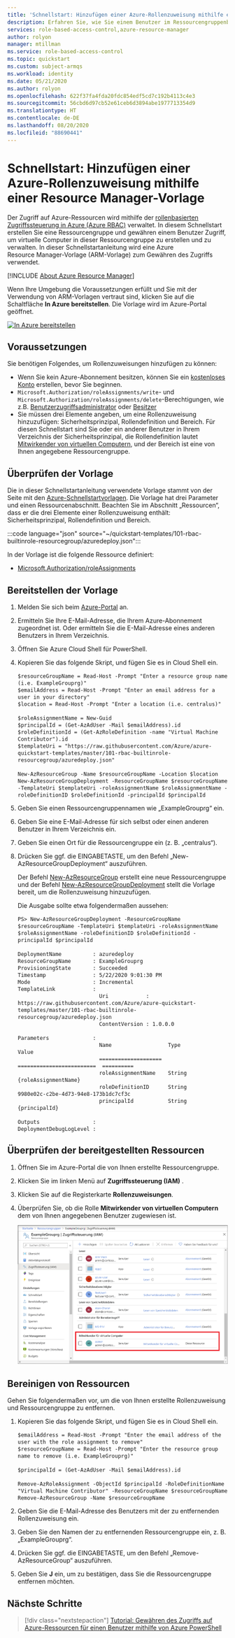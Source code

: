 ```yaml
---
title: 'Schnellstart: Hinzufügen einer Azure-Rollenzuweisung mithilfe einer Azure Resource Manager-Vorlage – Azure RBAC'
description: Erfahren Sie, wie Sie einem Benutzer im Ressourcengruppenbereich mithilfe von Azure Resource Manager-Vorlagen und der rollenbasierten Zugriffssteuerung in Azure (Azure RBAC) Zugriff auf Azure-Ressourcen gewähren.
services: role-based-access-control,azure-resource-manager
author: rolyon
manager: mtillman
ms.service: role-based-access-control
ms.topic: quickstart
ms.custom: subject-armqs
ms.workload: identity
ms.date: 05/21/2020
ms.author: rolyon
ms.openlocfilehash: 622f37fa4fda20fdc854edf5cd7c192b4113c4e3
ms.sourcegitcommit: 56cbd6d97cb52e61ceb6d3894abe1977713354d9
ms.translationtype: HT
ms.contentlocale: de-DE
ms.lasthandoff: 08/20/2020
ms.locfileid: "88690441"
---
```

# <a name="quickstart-add-an-azure-role-assignment-using-an-arm-template"></a>Schnellstart: Hinzufügen einer Azure-Rollenzuweisung mithilfe einer Resource Manager-Vorlage

Der Zugriff auf Azure-Ressourcen wird mithilfe der [rollenbasierten Zugriffssteuerung in Azure (Azure RBAC)](overview.md) verwaltet. In diesem Schnellstart erstellen Sie eine Ressourcengruppe und gewähren einem Benutzer Zugriff, um virtuelle Computer in dieser Ressourcengruppe zu erstellen und zu verwalten. In dieser Schnellstartanleitung wird eine Azure Resource Manager-Vorlage (ARM-Vorlage) zum Gewähren des Zugriffs verwendet.

[!INCLUDE [About Azure Resource Manager](../../includes/resource-manager-quickstart-introduction.md)]

Wenn Ihre Umgebung die Voraussetzungen erfüllt und Sie mit der Verwendung von ARM-Vorlagen vertraut sind, klicken Sie auf die Schaltfläche **In Azure bereitstellen**. Die Vorlage wird im Azure-Portal geöffnet.

[![In Azure bereitstellen](../media/template-deployments/deploy-to-azure.svg)](https://portal.azure.com/#create/Microsoft.Template/uri/https%3A%2F%2Fraw.githubusercontent.com%2FAzure%2Fazure-quickstart-templates%2Fmaster%2F101-rbac-builtinrole-resourcegroup%2Fazuredeploy.json)

## <a name="prerequisites"></a>Voraussetzungen

Sie benötigen Folgendes, um Rollenzuweisungen hinzufügen zu können:

- Wenn Sie kein Azure-Abonnement besitzen, können Sie ein [kostenloses Konto](https://azure.microsoft.com/free/?WT.mc_id=A261C142F) erstellen, bevor Sie beginnen.
- `Microsoft.Authorization/roleAssignments/write`- und `Microsoft.Authorization/roleAssignments/delete`-Berechtigungen, wie z.B. [Benutzerzugriffsadministrator](built-in-roles.md#user-access-administrator) oder [Besitzer](built-in-roles.md#owner)
- Sie müssen drei Elemente angeben, um eine Rollenzuweisung hinzuzufügen: Sicherheitsprinzipal, Rollendefinition und Bereich. Für diesen Schnellstart sind Sie oder ein anderer Benutzer in Ihrem Verzeichnis der Sicherheitsprinzipal, die Rollendefinition lautet [Mitwirkender von virtuellen Computern](built-in-roles.md#virtual-machine-contributor), und der Bereich ist eine von Ihnen angegebene Ressourcengruppe.

## <a name="review-the-template"></a>Überprüfen der Vorlage

Die in dieser Schnellstartanleitung verwendete Vorlage stammt von der Seite mit den [Azure-Schnellstartvorlagen](https://azure.microsoft.com/resources/templates/101-rbac-builtinrole-resourcegroup/). Die Vorlage hat drei Parameter und einen Ressourcenabschnitt. Beachten Sie im Abschnitt „Ressourcen“, dass er die drei Elemente einer Rollenzuweisung enthält: Sicherheitsprinzipal, Rollendefinition und Bereich.

:::code language="json" source="~/quickstart-templates/101-rbac-builtinrole-resourcegroup/azuredeploy.json":::

In der Vorlage ist die folgende Ressource definiert:

- [Microsoft.Authorization/roleAssignments](/azure/templates/Microsoft.Authorization/roleAssignments)

## <a name="deploy-the-template"></a>Bereitstellen der Vorlage

1. Melden Sie sich beim [Azure-Portal](https://portal.azure.com) an.

1. Ermitteln Sie Ihre E-Mail-Adresse, die Ihrem Azure-Abonnement zugeordnet ist. Oder ermitteln Sie die E-Mail-Adresse eines anderen Benutzers in Ihrem Verzeichnis.

1. Öffnen Sie Azure Cloud Shell für PowerShell.

1. Kopieren Sie das folgende Skript, und fügen Sie es in Cloud Shell ein.

    ```azurepowershell
    $resourceGroupName = Read-Host -Prompt "Enter a resource group name (i.e. ExampleGrouprg)"
    $emailAddress = Read-Host -Prompt "Enter an email address for a user in your directory"
    $location = Read-Host -Prompt "Enter a location (i.e. centralus)"
    
    $roleAssignmentName = New-Guid
    $principalId = (Get-AzAdUser -Mail $emailAddress).id
    $roleDefinitionId = (Get-AzRoleDefinition -name "Virtual Machine Contributor").id
    $templateUri = "https://raw.githubusercontent.com/Azure/azure-quickstart-templates/master/101-rbac-builtinrole-resourcegroup/azuredeploy.json"
    
    New-AzResourceGroup -Name $resourceGroupName -Location $location
    New-AzResourceGroupDeployment -ResourceGroupName $resourceGroupName -TemplateUri $templateUri -roleAssignmentName $roleAssignmentName -roleDefinitionID $roleDefinitionId -principalId $principalId
    ```

1. Geben Sie einen Ressourcengruppennamen wie „ExampleGrouprg“ ein.

1. Geben Sie eine E-Mail-Adresse für sich selbst oder einen anderen Benutzer in Ihrem Verzeichnis ein.

1. Geben Sie einen Ort für die Ressourcengruppe ein (z. B. „centralus“).

1. Drücken Sie ggf. die EINGABETASTE, um den Befehl „New-AzResourceGroupDeployment“ auszuführen.

    Der Befehl [New-AzResourceGroup](/powershell/module/az.resources/new-azresourcegroup) erstellt eine neue Ressourcengruppe und der Befehl [New-AzResourceGroupDeployment](/powershell/module/az.resources/new-azresourcegroupdeployment) stellt die Vorlage bereit, um die Rollenzuweisung hinzuzufügen.

    Die Ausgabe sollte etwa folgendermaßen aussehen:

    ```azurepowershell
    PS> New-AzResourceGroupDeployment -ResourceGroupName $resourceGroupName -TemplateUri $templateUri -roleAssignmentName $roleAssignmentName -roleDefinitionID $roleDefinitionId -principalId $principalId
    
    DeploymentName          : azuredeploy
    ResourceGroupName       : ExampleGrouprg
    ProvisioningState       : Succeeded
    Timestamp               : 5/22/2020 9:01:30 PM
    Mode                    : Incremental
    TemplateLink            :
                              Uri            : https://raw.githubusercontent.com/Azure/azure-quickstart-templates/master/101-rbac-builtinrole-resourcegroup/azuredeploy.json
                              ContentVersion : 1.0.0.0
    
    Parameters              :
                              Name                  Type                       Value
                              ====================  =========================  ==========
                              roleAssignmentName    String                     {roleAssignmentName}
                              roleDefinitionID      String                     9980e02c-c2be-4d73-94e8-173b1dc7cf3c
                              principalId           String                     {principalId}
    
    Outputs                 :
    DeploymentDebugLogLevel :
    ```

## <a name="review-deployed-resources"></a>Überprüfen der bereitgestellten Ressourcen

1. Öffnen Sie im Azure-Portal die von Ihnen erstellte Ressourcengruppe.

1. Klicken Sie im linken Menü auf **Zugriffssteuerung (IAM)** .

1. Klicken Sie auf die Registerkarte **Rollenzuweisungen**.

1. Überprüfen Sie, ob die Rolle **Mitwirkender von virtuellen Computern** dem von Ihnen angegebenen Benutzer zugewiesen ist.

   ![Neue Rollenzuweisung](./media/quickstart-role-assignments-template/role-assignment-portal.png)

## <a name="clean-up-resources"></a>Bereinigen von Ressourcen

Gehen Sie folgendermaßen vor, um die von Ihnen erstellte Rollenzuweisung und Ressourcengruppe zu entfernen.

1. Kopieren Sie das folgende Skript, und fügen Sie es in Cloud Shell ein.

    ```azurepowershell
    $emailAddress = Read-Host -Prompt "Enter the email address of the user with the role assignment to remove"
    $resourceGroupName = Read-Host -Prompt "Enter the resource group name to remove (i.e. ExampleGrouprg)"
    
    $principalId = (Get-AzAdUser -Mail $emailAddress).id
    
    Remove-AzRoleAssignment -ObjectId $principalId -RoleDefinitionName "Virtual Machine Contributor" -ResourceGroupName $resourceGroupName
    Remove-AzResourceGroup -Name $resourceGroupName
    ```
    
1. Geben Sie die E-Mail-Adresse des Benutzers mit der zu entfernenden Rollenzuweisung ein.

1. Geben Sie den Namen der zu entfernenden Ressourcengruppe ein, z. B. „ExampleGrouprg“.

1. Drücken Sie ggf. die EINGABETASTE, um den Befehl „Remove-AzResourceGroup“ auszuführen.

1. Geben Sie **J** ein, um zu bestätigen, dass Sie die Ressourcengruppe entfernen möchten.

## <a name="next-steps"></a>Nächste Schritte

> [!div class="nextstepaction"]
> [Tutorial: Gewähren des Zugriffs auf Azure-Ressourcen für einen Benutzer mithilfe von Azure PowerShell](tutorial-role-assignments-user-powershell.md)